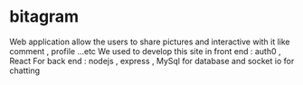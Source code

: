 # bitagram
Web application allow the users to share pictures and interactive with it like comment , profile ...etc  We used to develop this site in front end : auth0 , React   For back end : nodejs , express , MySql for database and socket io for chatting 
